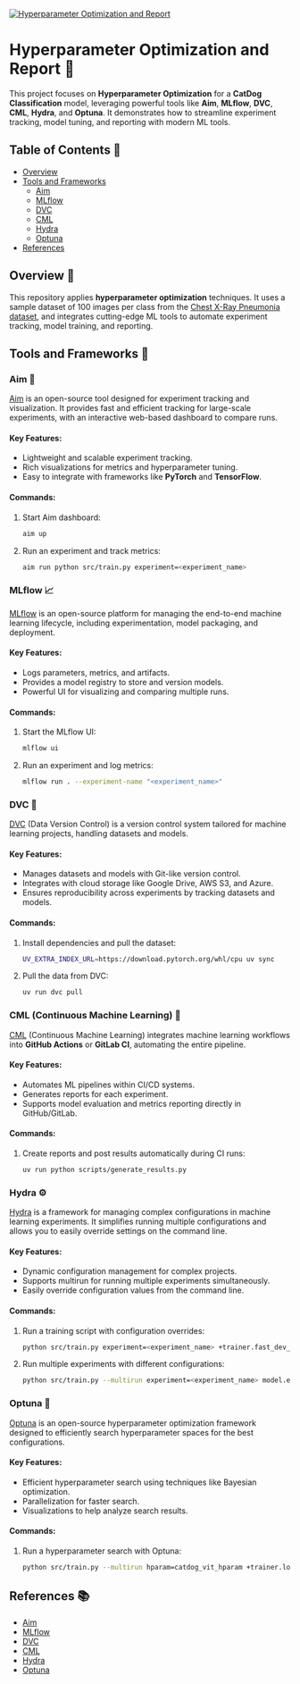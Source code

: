 [![Hyperparameter Optimization and Report](https://github.com/AnkitaMungalpara/HyperParameterTuning-ExperimentTracking/actions/workflows/hparam_optim.yaml/badge.svg)](https://github.com/AnkitaMungalpara/HyperParameterTuning-ExperimentTracking/actions/workflows/hparam_optim.yaml)

# Hyperparameter Optimization and Report 🎯

This project focuses on **Hyperparameter Optimization** for a **CatDog Classification** model, leveraging powerful tools like **Aim**, **MLflow**, **DVC**, **CML**, **Hydra**, and **Optuna**. It demonstrates how to streamline experiment tracking, model tuning, and reporting with modern ML tools.


## Table of Contents 📑

- [Overview](#overview)
- [Tools and Frameworks](#tools-and-frameworks)
  - [Aim](#aim)
  - [MLflow](#mlflow)
  - [DVC](#dvc)
  - [CML](#cml)
  - [Hydra](#hydra)
  - [Optuna](#optuna)
- [References](#references)



## **Overview** 📘

This repository applies **hyperparameter optimization** techniques. It uses a sample dataset of 100 images per class from the [Chest X-Ray Pneumonia dataset](https://www.kaggle.com/datasets/paultimothymooney/chest-xray-pneumonia), and integrates cutting-edge ML tools to automate experiment tracking, model training, and reporting.


## Tools and Frameworks 🔧

### Aim 📝

[Aim](https://aimstack.io/) is an open-source tool designed for experiment tracking and visualization. It provides fast and efficient tracking for large-scale experiments, with an interactive web-based dashboard to compare runs.

#### Key Features:
- Lightweight and scalable experiment tracking.
- Rich visualizations for metrics and hyperparameter tuning.
- Easy to integrate with frameworks like **PyTorch** and **TensorFlow**.

#### Commands:
1. Start Aim dashboard:
   ```bash
   aim up
   ```
2. Run an experiment and track metrics:
   ```bash
   aim run python src/train.py experiment=<experiment_name>
   ```

### MLflow 📈

[MLflow](https://mlflow.org/) is an open-source platform for managing the end-to-end machine learning lifecycle, including experimentation, model packaging, and deployment.

#### Key Features:
- Logs parameters, metrics, and artifacts.
- Provides a model registry to store and version models.
- Powerful UI for visualizing and comparing multiple runs.

#### Commands:
1. Start the MLflow UI:
   ```bash
   mlflow ui
   ```
2. Run an experiment and log metrics:
   ```bash
   mlflow run . --experiment-name "<experiment_name>"
   ```

### **DVC** 📂

[DVC](https://dvc.org/) (Data Version Control) is a version control system tailored for machine learning projects, handling datasets and models.

#### Key Features:
- Manages datasets and models with Git-like version control.
- Integrates with cloud storage like Google Drive, AWS S3, and Azure.
- Ensures reproducibility across experiments by tracking datasets and models.

#### Commands:
1. Install dependencies and pull the dataset:
   ```bash
   UV_EXTRA_INDEX_URL=https://download.pytorch.org/whl/cpu uv sync
   ```
2. Pull the data from DVC:
   ```bash
   uv run dvc pull
   ```

### CML (Continuous Machine Learning) 🚀

[CML](https://cml.dev/) (Continuous Machine Learning) integrates machine learning workflows into **GitHub Actions** or **GitLab CI**, automating the entire pipeline.

#### Key Features:
- Automates ML pipelines within CI/CD systems.
- Generates reports for each experiment.
- Supports model evaluation and metrics reporting directly in GitHub/GitLab.

#### Commands:
1. Create reports and post results automatically during CI runs:
   ```bash
   uv run python scripts/generate_results.py
   ```

### Hydra ⚙️

[Hydra](https://hydra.cc/) is a framework for managing complex configurations in machine learning experiments. It simplifies running multiple configurations and allows you to easily override settings on the command line.

#### Key Features:
- Dynamic configuration management for complex projects.
- Supports multirun for running multiple experiments simultaneously.
- Easily override configuration values from the command line.

#### Commands:
1. Run a training script with configuration overrides:
   ```bash
   python src/train.py experiment=<experiment_name> +trainer.fast_dev_run=True
   ```
2. Run multiple experiments with different configurations:
   ```bash
   python src/train.py --multirun experiment=<experiment_name> model.embed_dim=16,32,64 +trainer.log_every_n_steps=5
   ```

### Optuna 🧪

[Optuna](https://optuna.org/) is an open-source hyperparameter optimization framework designed to efficiently search hyperparameter spaces for the best configurations.

#### Key Features:
- Efficient hyperparameter search using techniques like Bayesian optimization.
- Parallelization for faster search.
- Visualizations to help analyze search results.

#### Commands:
1. Run a hyperparameter search with Optuna:
   ```bash
   python src/train.py --multirun hparam=catdog_vit_hparam +trainer.log_every_n_steps=5 hydra.sweeper.n_jobs=4
   ```


## **References** 📚

- [Aim](https://aimstack.io/)
- [MLflow](https://mlflow.org/)
- [DVC](https://dvc.org/)
- [CML](https://cml.dev/)
- [Hydra](https://hydra.cc/)
- [Optuna](https://optuna.org/)

